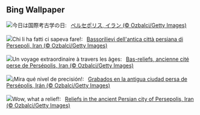 ## Bing Wallpaper
![](https://www.bing.com/th?id=OHR.PersepolisRelief_JA-JP2088549399_UHD.jpg&w=1000)今日は国際考古学の日:&nbsp;&ensp;[ペルセポリス, イラン (© Ozbalci/Getty Images)](https://www.bing.com/th?id=OHR.PersepolisRelief_JA-JP2088549399_UHD.jpg)
<br><br/>
![](https://www.bing.com/th?id=OHR.PersepolisRelief_IT-IT7224171772_UHD.jpg&w=1000)Chi li ha fatti ci sapeva fare!:&nbsp;&ensp;[Bassorilievi dell'antica città persiana di Persepoli, Iran (© Ozbalci/Getty Images)](https://www.bing.com/th?id=OHR.PersepolisRelief_IT-IT7224171772_UHD.jpg)
<br><br/>
![](https://www.bing.com/th?id=OHR.PersepolisRelief_FR-FR4728558405_UHD.jpg&w=1000)Un voyage extraordinaire à travers les âges:&nbsp;&ensp;[Bas-reliefs, ancienne cité perse de Persépolis, Iran (© Ozbalci/Getty Images)](https://www.bing.com/th?id=OHR.PersepolisRelief_FR-FR4728558405_UHD.jpg)
<br><br/>
![](https://www.bing.com/th?id=OHR.PersepolisRelief_ES-ES3472864500_UHD.jpg&w=1000)¡Mira qué nivel de precisión!:&nbsp;&ensp;[Grabados en la antigua ciudad persa de Persépolis, Irán (© Ozbalci/Getty Images)](https://www.bing.com/th?id=OHR.PersepolisRelief_ES-ES3472864500_UHD.jpg)
<br><br/>
![](https://www.bing.com/th?id=OHR.PersepolisRelief_EN-GB3727800010_UHD.jpg&w=1000)Wow, what a relief!:&nbsp;&ensp;[Reliefs in the ancient Persian city of Persepolis, Iran (© Ozbalci/Getty Images)](https://www.bing.com/th?id=OHR.PersepolisRelief_EN-GB3727800010_UHD.jpg)
<br><br/>
